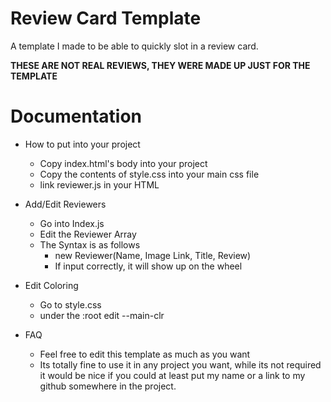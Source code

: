 # Review Card Template

 A template I made to be able to quickly slot in a review card.

 **THESE ARE NOT REAL REVIEWS, THEY WERE MADE UP JUST FOR THE TEMPLATE**

# Documentation

- How to put into your project
  - Copy index.html's body into your project
  - Copy the contents of style.css into your main css file
  - link reviewer.js in your HTML

- Add/Edit Reviewers
  - Go into Index.js
  - Edit the Reviewer Array
  - The Syntax is as follows
    - new Reviewer(Name, Image Link, Title, Review)
    - If input correctly, it will show up on the wheel

- Edit Coloring
  - Go to style.css
  - under the :root edit --main-clr

- FAQ
  - Feel free to edit this template as much as you want
  - Its totally fine to use it in any project you want, while its not required it would be nice if you could at least put my name or a link to my github somewhere in the project.
